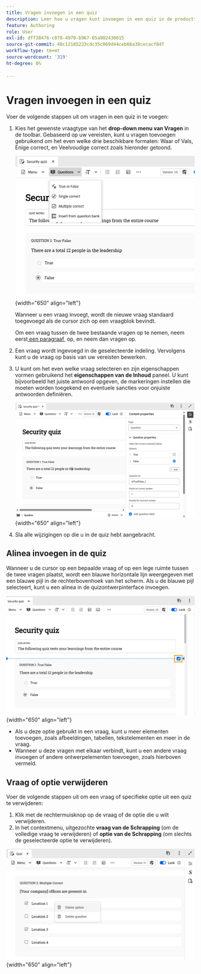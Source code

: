 ```yaml
---
title: Vragen invoegen in een quiz
description: Leer hoe u vragen kunt invoegen in een quiz in de producttraining en -training.
feature: Authoring
role: User
exl-id: dff38476-c078-4970-b967-05a902430015
source-git-commit: 40c12185223cdc35c069d44ceb66a38cecacf84f
workflow-type: tm+mt
source-wordcount: '319'
ht-degree: 0%

---
```


# Vragen invoegen in een quiz

Voer de volgende stappen uit om vragen in een quiz in te voegen:

1. Kies het gewenste vraagtype van het **drop-down menu van Vragen** in de toolbar. Gebaseerd op uw vereisten, kunt u vragen toevoegen gebruikend om het even welke drie beschikbare formaten: Waar of Vals, Enige correct, en Veelvoudige correct zoals hieronder getoond.

   ![](assets/question-types.png){width="650" align="left"}

   Wanneer u een vraag invoegt, wordt de nieuwe vraag standaard toegevoegd als de cursor zich op een vraagblok bevindt.

   Om een vraag tussen de twee bestaande vragen op te nemen, neem eerst [&#x200B; een paragraaf &#x200B;](#insert-paragraph-within-the-quiz) op, en neem dan vragen op.

1. Een vraag wordt ingevoegd in de geselecteerde indeling. Vervolgens kunt u de vraag op basis van uw vereisten bewerken.

1. U kunt om het even welke vraag selecteren en zijn eigenschappen vormen gebruikend het **eigenschappen van de Inhoud** paneel. U kunt bijvoorbeeld het juiste antwoord opgeven, de markeringen instellen die moeten worden toegekend en eventuele sancties voor onjuiste antwoorden definiëren.

   ![](assets/question-properties.png){width="650" align="left"}

1. Sla alle wijzigingen op die u in de quiz hebt aangebracht.

## Alinea invoegen in de quiz

Wanneer u de cursor op een bepaalde vraag of op een lege ruimte tussen de twee vragen plaatst, wordt een blauwe horizontale lijn weergegeven met een blauwe pijl in de rechterbovenhoek van het scherm. Als u de blauwe pijl selecteert, kunt u een alinea in de quizontwerpinterface invoegen.

![](assets/insert-paragraph-here-arrow.png){width="650" align="left"}

- Als u deze optie gebruikt in een vraag, kunt u meer elementen toevoegen, zoals afbeeldingen, tabellen, tekstelementen en meer in de vraag.
- Wanneer u deze vragen met elkaar verbindt, kunt u een andere vraag invoegen of andere ontwerpelementen toevoegen, zoals hierboven vermeld.

## Vraag of optie verwijderen

Voer de volgende stappen uit om een vraag of specifieke optie uit een quiz te verwijderen:

1. Klik met de rechtermuisknop op de vraag of de optie die u wilt verwijderen.
1. In het contextmenu, uitgezochte **vraag van de Schrapping** (om de volledige vraag te verwijderen) of **optie van de Schrapping** (om slechts de geselecteerde optie te verwijderen).

![](assets/delete-options-lc.png){width="650" align="left"}
